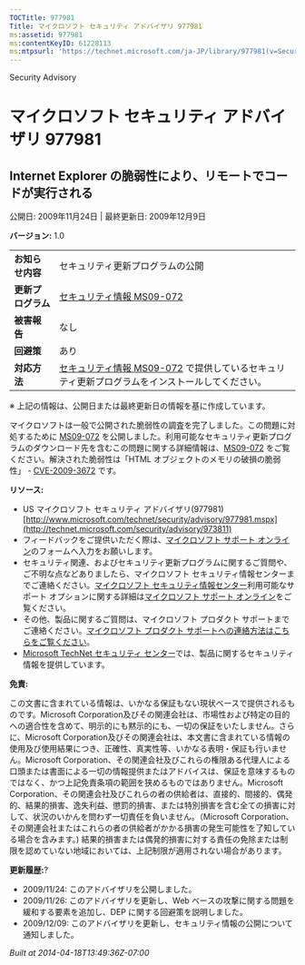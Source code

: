 ```yaml
---
TOCTitle: 977981
Title: マイクロソフト セキュリティ アドバイザリ 977981
ms:assetid: 977981
ms:contentKeyID: 61228113
ms:mtpsurl: 'https://technet.microsoft.com/ja-JP/library/977981(v=Security.10)'
---
```


Security Advisory

マイクロソフト セキュリティ アドバイザリ 977981
===============================================

Internet Explorer の脆弱性により、リモートでコードが実行される
--------------------------------------------------------------

公開日: 2009年11月24日 | 最終更新日: 2009年12月9日

**バージョン:** 1.0

|                    |                                                                                                                                                           |
|--------------------|-----------------------------------------------------------------------------------------------------------------------------------------------------------|
| **お知らせ内容**   | セキュリティ更新プログラムの公開                                                                                                                          |
| **更新プログラム** | [セキュリティ情報 MS09-072](http://technet.microsoft.com/security/bulletin/ms09-072)                                                                      |
| **被害報告**       | なし                                                                                                                                                      |
| **回避策**         | あり                                                                                                                                                      |
| **対応方法**       | [セキュリティ情報 MS09-072](http://technet.microsoft.com/security/bulletin/ms09-072) で提供しているセキュリティ更新プログラムをインストールしてください。 |

※ 上記の情報は、公開日または最終更新日の情報を基に作成しています。

マイクロソフトは一般で公開された脆弱性の調査を完了しました。この問題に対処するために [MS09-072](http://technet.microsoft.com/security/bulletin/ms09-072) を公開しました。利用可能なセキュリティ更新プログラムのダウンロード先を含むこの問題に関する詳細情報は、[MS09-072](http://technet.microsoft.com/security/bulletin/ms09-072) をご覧ください。解決された脆弱性は「HTML オブジェクトのメモリの破損の脆弱性」 - [CVE-2009-3672](http://www.cve.mitre.org/cgi-bin/cvename.cgi?name=cve-2009-3672) です。

**リソース:**

-   US マイクロソフト セキュリティ アドバイザリ(977981)
    [http://www.microsoft.com/technet/security/advisory/977981.mspx](http://technet.microsoft.com/security/advisory/973811)
-   フィードバックをご提供いただく際は、[マイクロソフト サポート オンライン](https://support.microsoft.com/common/survey.aspx?scid=sw;en;1257&showpage=1&ws=technet&sd=tech)のフォームへ入力をお願いします。
-   セキュリティ関連、およびセキュリティ更新プログラムに関するご質問や、ご不明な点などありましたら、マイクロソフト セキュリティ情報センターまでご連絡ください。[マイクロソフト セキュリティ情報センター](http://www.microsoft.com/japan/security/sicinfo.mspx)利用可能なサポート オプションに関する詳細は[マイクロソフト サポート オンライン](http://support.microsoft.com/)をご覧ください。
-   その他、製品に関するご質問は、マイクロソフト プロダクト サポートまでご連絡ください。[マイクロソフト プロダクト サポートへの連絡方法はこちらをご覧ください](http://support.microsoft.com/select/?target=assistance)。
-   [Microsoft TechNet セキュリティ センター](http://technet.microsoft.com/ja-jp/security/default.aspx)では、製品に関するセキュリティ情報を提供しています。

**免責:**

この文書に含まれている情報は、いかなる保証もない現状ベースで提供されるものです。Microsoft Corporation及びその関連会社は、市場性および特定の目的への適合性を含めて、明示的にも黙示的にも、一切の保証をいたしません。さらに、Microsoft Corporation及びその関連会社は、本文書に含まれている情報の使用及び使用結果につき、正確性、真実性等、いかなる表明・保証も行いません。Microsoft Corporation、その関連会社及びこれらの権限ある代理人による口頭または書面による一切の情報提供またはアドバイスは、保証を意味するものではなく、かつ上記免責条項の範囲を狭めるものではありません。Microsoft Corporation、その関連会社及びこれらの者の供給者は、直接的、間接的、偶発的、結果的損害、逸失利益、懲罰的損害、または特別損害を含む全ての損害に対して、状況のいかんを問わず一切責任を負いません。（Microsoft Corporation、その関連会社またはこれらの者の供給者がかかる損害の発生可能性を了知している場合を含みます。) 結果的損害または偶発的損害に対する責任の免除または制限を認めていない地域においては、上記制限が適用されない場合があります。

**更新履歴:**?

-   2009/11/24: このアドバイザリを公開しました。
-   2009/11/26: このアドバイザリを更新し、Web ベースの攻撃に関する問題を緩和する要素を追加し、DEP に関する回避策を説明しました。
-   2009/12/09: このアドバイザリを更新し、セキュリティ情報の公開について通知しました。

*Built at 2014-04-18T13:49:36Z-07:00*
